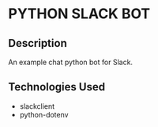 # PYTHON SLACK BOT

## Description

An example chat python bot for Slack.

## Technologies Used

- slackclient
- python-dotenv
